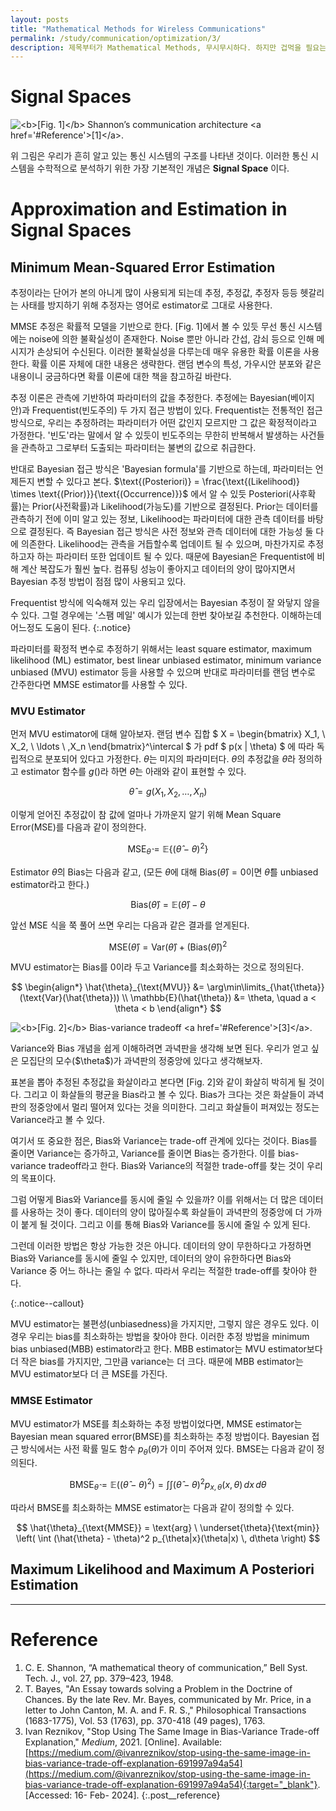 ```yaml
---
layout: posts
title: "Mathematical Methods for Wireless Communications"
permalink: /study/communication/optimization/3/
description: 제목부터가 Mathematical Methods, 무시무시하다. 하지만 겁먹을 필요는 없다. 하다보면 익숙해지고 재밌어 지기도 한다. 수학은 예로부터 과학과 기술의 언어로 사용되어왔다. 우리는 본격적인 최적화에 들어가기 앞서 필요한 여러가지 수학적 지식을 얻어야 한다. 이제 여기에서 무선 통신에 초점을 맞춘 수학적 배경과 셀룰러 시스템의 수학적 모델에 대해 알아갈 수 있을것이다.
---
```


# Signal Spaces

<img class="modal img__medium" src="/_pages/study/communication/optimization/images/3/1.png" alt="<b>[Fig. 1]</b> Shannon’s communication architecture <a href='#Reference'>[1]</a>."/>

위 그림은 우리가 흔히 알고 있는 통신 시스템의 구조를 나타낸 것이다. 이러한 통신 시스템을 수학적으로 분석하기 위한 가장 기본적인 개념은 **Signal Space** 이다.



# Approximation and Estimation in Signal Spaces


## Minimum Mean-Squared Error Estimation

추정이라는 단어가 본의 아니게 많이 사용되게 되는데 추정, 추정값, 추정자 등등 헷갈리는 사태를 방지하기 위해 추정자는 영어로 estimator로 그대로 사용한다.

MMSE 추정은 확률적 모델을 기반으로 한다. [Fig. 1]에서 볼 수 있듯 무선 통신 시스템에는 noise에 의한 불확실성이 존재한다. Noise 뿐만 아니라 간섭, 감쇠 등으로 인해 메시지가 손상되어 수신된다. 이러한 불확실성을 다루는데 매우 유용한 확률 이론을 사용한다. 확률 이론 자체에 대한 내용은 생략한다. 랜덤 변수의 특성, 가우시안 분포와 같은 내용이니 궁금하다면 확률 이론에 대한 책을 참고하길 바란다.

추정 이론은 관측에 기반하여 파라미터의 값을 추정한다. 추정에는 Bayesian(베이지안)과 Frequentist(빈도주의) 두 가지 접근 방법이 있다. Frequentist는 전통적인 접근 방식으로, 우리는 추정하려는 파라미터가 어떤 값인지 모르지만 그 값은 확정적이라고 가정한다. '빈도'라는 말에서 알 수 있듯이 빈도주의는 무한히 반복해서 발생하는 사건들을 관측하고 그로부터 도출되는 파라미터는 불변의 값으로 취급한다.

반대로 Bayesian 접근 방식은 'Bayesian formula'를 기반으로 하는데, 파라미터는 언제든지 변할 수 있다고 본다. $\text{(Posteriori)} = \frac{\text{(Likelihood)} \times \text{(Prior)}}{\text{(Occurrence)}}$ 에서 알 수 있듯 Posteriori(사후확률)는 Prior(사전확률)과 Likelihood(가능도)를 기반으로 결정된다. Prior는 데이터를 관측하기 전에 이미 알고 있는 정보, Likelihood는 파라미터에 대한 관측 데이터를 바탕으로 결정된다. 즉 Bayesian 접근 방식은 사전 정보와 관측 데이터에 대한 가능성 둘 다에 의존한다. Likelihood는 관측을 거듭할수록 업데이트 될 수 있으며, 마찬가지로 추정하고자 하는 파라미터 또한 업데이트 될 수 있다. 때문에 Bayesian은 Frequentist에 비해 계산 복잡도가 훨씬 높다. 컴퓨팅 성능이 좋아지고 데이터의 양이 많아지면서 Bayesian 추정 방법이 점점 많이 사용되고 있다.

Frequentist 방식에 익숙해져 있는 우리 입장에서는 Bayesian 추정이 잘 와닿지 않을 수 있다. 그럴 경우에는 '스팸 메일' 예시가 있는데 한번 찾아보길 추천한다. 이해하는데 어느정도 도움이 된다.
{:.notice}

파라미터를 확정적 변수로 추정하기 위해서는 least square estimator, maximum likelihood (ML) estimator, best linear unbiased estimator, minimum variance unbiased (MVU) estimator 등을 사용할 수 있으며 반대로 파라미터를 랜덤 변수로 간주한다면 MMSE estimator를 사용할 수 있다.

### MVU Estimator

먼저 MVU estimator에 대해 알아보자. 랜덤 변수 집합
$
X = \begin{bmatrix} X_1, \\ X_2, \\ \ldots \\ ,X_n \end{bmatrix}^\intercal
$
가 pdf
$
p(x | \theta)
$
에 따라 독립적으로 분포되어 있다고 가정한다. $\theta$는 미지의 파라미터다. $\theta$의 추정값을 $\hat{\theta}$라 정의하고 estimator 함수를 $g()$라 하면 $\hat{\theta}$는 아래와 같이 표현할 수 있다.

$$
\hat{\theta} = g(X_1, X_2, \ldots, X_n)
$$

이렇게 얻어진 추정값이 참 값에 얼마나 가까운지 알기 위해 Mean Square Error(MSE)를 다음과 같이 정의한다.

$$
\text{MSE}_{\hat{\theta}} = \mathbb{E}\{(\hat{\theta}-\theta)^2\}
$$

Estimator $\hat{\theta}$의 Bias는 다음과 같고, (모든 $\theta$에 대해 $\text{Bias}(\hat{\theta}) = 0$이면 $\hat{\theta}$를 unbiased estimator라고 한다.)

$$
\text{Bias}(\hat{\theta}) = \mathbb{E}(\hat{\theta}) - \theta
$$

앞선 MSE 식을 쭉 풀어 쓰면 우리는 다음과 같은 결과를 얻게된다.

$$
\text{MSE}(\hat{\theta}) = \text{Var}(\hat{\theta}) + \left( \text{Bias}(\hat{\theta}) \right)^2
$$

MVU estimator는 Bias를 0이라 두고 Variance를 최소화하는 것으로 정의된다.

$$
\begin{align*}
\hat{\theta}_{\text{MVU}} &= \arg\min\limits_{\hat{\theta}} (\text{Var}(\hat{\theta})) \\
\mathbb{E}(\hat{\theta}) &= \theta, \quad a < \theta < b
\end{align*}
$$

<div class="post__stage-container">
    <div class="post__stage">
        <img class="modal" src="/_pages/study/communication/optimization/images/3/2.webp" alt="<b>[Fig. 2]</b> Bias-variance tradeoff <a href='#Reference'>[3]</a>."/>
    </div>
    <div class="post__stage">
        <p>
            Variance와 Bias 개념을 쉽게 이해하려면 과녁판을 생각해 보면 된다. 우리가 얻고 싶은 모집단의 모수($\theta$)가 과녁판의 정중앙에 있다고 생각해보자.
        </p>
        <p>
            표본을 뽑아 추정된 추정값을 화살이라고 본다면 [Fig. 2]와 같이 화살히 박히게 될 것이다. 그리고 이 화살들의 평균을 Bias라고 볼 수 있다. Bias가 크다는 것은 화살들이 과녁판의 정중앙에서 멀리 떨어져 있다는 것을 의미한다. 그리고 화살들이 퍼져있는 정도는 Variance라고 볼 수 있다.
        </p>
        <p>
            여기서 또 중요한 점은, Bias와 Variance는 trade-off 관계에 있다는 것이다. Bias를 줄이면 Variance는 증가하고, Variance를 줄이면 Bias는 증가한다. 이를 bias-variance tradeoff라고 한다. Bias와 Variance의 적절한 trade-off를 찾는 것이 우리의 목표이다.
        </p>
        <p>
            그럼 어떻게 Bias와 Variance를 동시에 줄일 수 있을까? 이를 위해서는 더 많은 데이터를 사용하는 것이 좋다. 데이터의 양이 많아질수록 화살들이 과녁판의 정중앙에 더 가까이 붙게 될 것이다. 그리고 이를 통해 Bias와 Variance를 동시에 줄일 수 있게 된다.
        </p>
        <p>
            그런데 이러한 방법은 항상 가능한 것은 아니다. 데이터의 양이 무한하다고 가정하면 Bias와 Variance를 동시에 줄일 수 있지만, 데이터의 양이 유한하다면 Bias와 Variance 중 어느 하나는 줄일 수 없다. 따라서 우리는 적절한 trade-off를 찾아야 한다.
        </p>
    </div>
</div>
{:.notice--callout}

MVU estimator는 불편성(unbiasedness)을 가지지만, 그렇지 않은 경우도 있다. 이 경우 우리는 bias를 최소화하는 방법을 찾아야 한다. 이러한 추정 방법을 minimum bias unbiased(MBB) estimator라고 한다. MBB estimator는 MVU estimator보다 더 작은 bias를 가지지만, 그만큼 variance는 더 크다. 때문에 MBB estimator는 MVU estimator보다 더 큰 MSE를 가진다.

### MMSE Estimator

MVU estimator가 MSE를 최소화하는 추정 방법이었다면, MMSE estimator는 Bayesian mean squared error(BMSE)를 최소화하는 추정 방법이다. Bayesian 접근 방식에서는 사전 확률 밀도 함수 $p_{\theta}(\theta)$가 이미 주어져 있다.
BMSE는 다음과 같이 정의된다.

$$
\text{BMSE}_{\hat{\theta}} = \mathbb{E} \left( (\hat{\theta} - \theta)^2 \right) = \int \int (\hat{\theta} - \theta)^2 p_{x,\theta}(x, \theta) \, dx \, d\theta
$$

따라서 BMSE를 최소화하는 MMSE estimator는 다음과 같이 정의할 수 있다.

$$
\hat{\theta}_{\text{MMSE}} = \text{arg} \ \underset{\theta}{\text{min}} \left( \int (\hat{\theta} - \theta)^2 p_{\theta|x}(\theta|x) \, d\theta \right)
$$

<!-- 무선 통신 시스템에서 전송된 메시지가 랜덤 신호를 포함하고 수신된 메시지를 확실하게 예측할 수 없다고 가정한다. 우리는 랜덤 현상으로부터의 수치적 결과 또는 결과를 수치로 매핑하는 측정 가능한 함수로써 **랜덤 변수 $X$**를 정의할 수 있고, $X$는 랜덤 벡터로 확장가능하다. $X$의 누적 분포 함수(cdf) $F_X(x)$는 다음과 같이 정의할 수 있다. 그러면 무작위 변수

$$
F_X(x) = P(X \leq x), \quad -\infty < x < \infty
$$ -->






## Maximum Likelihood and Maximum A Posteriori Estimation




---

# <a name="Reference"></a>Reference

1. C. E. Shannon, “A mathematical theory of communication,” Bell Syst. Tech. J., vol. 27, pp. 379–423, 1948.
2. T. Bayes, "An Essay towards solving a Problem in the Doctrine of Chances. By the late Rev. Mr. Bayes, communicated by Mr. Price, in a letter to John Canton, M. A. and F. R. S.," Philosophical Transactions (1683-1775), Vol. 53 (1763), pp. 370-418 (49 pages), 1763.
3. Ivan Reznikov, "Stop Using The Same Image in Bias-Variance Trade-off Explanation," <i>Medium</i>, 2021. [Online]. Available: [https://medium.com/@ivanreznikov/stop-using-the-same-image-in-bias-variance-trade-off-explanation-691997a94a54](https://medium.com/@ivanreznikov/stop-using-the-same-image-in-bias-variance-trade-off-explanation-691997a94a54){:target="_blank"}. [Accessed: 16- Feb- 2024].
{:.post__reference}